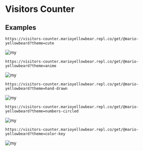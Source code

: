 # Visitors Counter

## Examples

```
https://visitors-counter.marioyellowbear.repl.co/get/@mario-yellowbeard?theme=cute
```
![my](https://visitors-counter.marioyellowbear.repl.co/get/@mario-yellowbeard?theme=cute)

```
https://visitors-counter.marioyellowbear.repl.co/get/@mario-yellowbeard?theme=anime
```
![my](https://visitors-counter.marioyellowbear.repl.co/get/@mario-yellowbeard?theme=anime)

```
https://visitors-counter.marioyellowbear.repl.co/get/@mario-yellowbeard?theme=hand-drawn
```
![my](https://visitors-counter.marioyellowbear.repl.co/get/@mario-yellowbeard?theme=hand-drawn)

```
https://visitors-counter.marioyellowbear.repl.co/get/@mario-yellowbeard?theme=numbers-circled
```
![my](https://visitors-counter.marioyellowbear.repl.co/get/@mario-yellowbeard?theme=numbers-circled)

```
https://visitors-counter.marioyellowbear.repl.co/get/@mario-yellowbeard?theme=color-key
```
![my](https://visitors-counter.marioyellowbear.repl.co/get/@mario-yellowbeard?theme=color-key)
